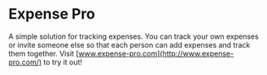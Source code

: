 # Expense Pro

A simple solution for tracking expenses. You can track your own expenses or invite someone else so that each person can add expenses and track them together.
Visit [www.expense-pro.com](http://www.expense-pro.com/) to try it out!
